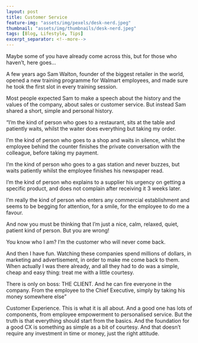 ```yaml
---
layout: post
title: Customer Service
feature-img: "assets/img/pexels/desk-nerd.jpeg"
thumbnail: "assets/img/thumbnails/desk-nerd.jpeg"
tags: [Blog, Lifestyle, Tips]
excerpt_separator: <!--more-->
---
```


Maybe some of you have already come across this, but for those who haven’t, here goes…

A few years ago Sam Walton, founder of the biggest retailer in the world, opened a new training programme for Walmart employees, and made sure he took the first slot in every training session.

Most people expected Sam to make a speech about the history and the values of the company, about sales or customer service. But instead Sam shared a short, simple and personal history.

<!--more-->

“I’m the kind of person who goes to a restaurant, sits at the table and patiently waits, whilst the waiter does everything but taking my order.

I’m the kind of person who goes to a shop and waits in silence, whilst the employee behind the counter finishes the private conversation with the colleague, before taking my payment.

I’m the kind of person who goes to a gas station and never buzzes, but waits patiently whilst the employee finishes his newspaper read.

I’m the kind of person who explains to a supplier his urgency on getting a specific product, and does not complain after receiving it 3 weeks later.

I’m really the kind of person who enters any commercial establishment and seems to be begging for attention, for a smile, for the employee to do me a favour.

And now you must be thinking that I’m just a nice, calm, relaxed, quiet, patient kind of person. But you are wrong!

You know who I am? I’m the customer who will never come back.

And then I have fun. Watching these companies spend millions of dollars, in marketing and advertisement, in order to make me come back to them. When actually I was there already, and all they had to do was a simple, cheap and easy thing: treat me with a little courtesy.

There is only on boss: THE CLIENT. And he can fire everyone in the company. From the employee to the Chief Executive, simply by taking his money somewhere else”

Customer Experience. This is what it is all about. And a good one has lots of components, from employee empowerment to personalised service. But the truth is that everything should start from the basics. And the foundation for a good CX is something as simple as a bit of courtesy. And that doesn’t require any investment in time or money, just the right attitude.
